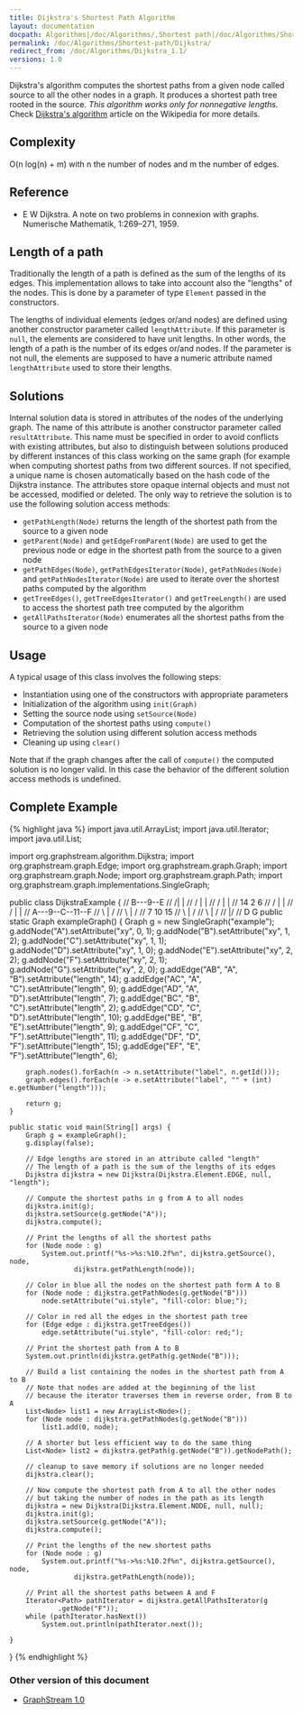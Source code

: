 ```yaml
---
title: Dijkstra's Shortest Path Algorithm
layout: documentation
docpath: Algorithms|/doc/Algorithms/,Shortest path|/doc/Algorithms/Shortest-path/
permalink: /doc/Algorithms/Shortest-path/Dijkstra/
redirect_from: /doc/Algorithms/Dijkstra_1.1/
versions: 1.0
---
```


Dijkstra's algorithm computes the shortest paths from a given node called
source to all the other nodes in a graph. It produces a shortest path tree
rooted in the source. *This algorithm works only for nonnegative
lengths.*
Check [Dijkstra's algorithm](http://en.wikipedia.org/wiki/Dijkstra%27s_algorithm) article on the Wikipedia for more details.


## Complexity

O(n log(n) + m) with n the number of nodes and m the number of edges.


## Reference

- E W Dijkstra. A note on two problems in connexion with graphs. Numerische Mathematik, 1:269–271, 1959.


## Length of a path

Traditionally the length of a path is defined as the sum of the lengths of
its edges. This implementation allows to take into account also the "lengths"
of the nodes. This is done by a parameter of type ``Element`` passed in
the constructors.

The lengths of individual elements (edges or/and nodes) are defined using
another constructor parameter called ``lengthAttribute``. If this
parameter is ``null``, the elements are considered to have unit lengths.
In other words, the length of a path is the number of its edges or/and nodes.
If the parameter is not null, the elements are supposed to have a numeric
attribute named ``lengthAttribute`` used to store their lengths.


## Solutions

Internal solution data is stored in attributes of the nodes of the underlying
graph. The name of this attribute is another constructor parameter called
``resultAttribute``. This name must be specified in order to avoid
conflicts with existing attributes, but also to distinguish between solutions
produced by different instances of this class working on the same graph (for
example when computing shortest paths from two different sources. If not
specified, a unique name is chosen automatically based on the hash code of
the Dijkstra instance. The attributes store opaque internal objects and must
not be accessed, modified or deleted. The only way to retrieve the solution
is to use the following solution access methods:

- ``getPathLength(Node)`` returns the length of the shortest path from the source to a given node
- ``getParent(Node)`` and ``getEdgeFromParent(Node)`` are used to get the previous node or edge in the shortest path from the source to a given node
- ``getPathEdges(Node)``, ``getPathEdgesIterator(Node)``, ``getPathNodes(Node)`` and ``getPathNodesIterator(Node)`` are used to iterate over the shortest paths computed by the algorithm
- ``getTreeEdges()``, ``getTreeEdgesIterator()`` and ``getTreeLength()`` are used to access the shortest path tree computed by the algorithm
- ``getAllPathsIterator(Node)`` enumerates all the shortest paths from the source to a given node


## Usage

A typical usage of this class involves the following steps:

- Instantiation using one of the constructors with appropriate parameters
- Initialization of the algorithm using ``init(Graph)``
- Setting the source node using ``setSource(Node)``
- Computation of the shortest paths using ``compute()``
- Retrieving the solution using different solution access methods
- Cleaning up using ``clear()``

Note that if the graph changes after the call of ``compute()`` the
computed solution is no longer valid. In this case the behavior of the
different solution access methods is undefined.


## Complete Example

{% highlight java %}
 import java.util.ArrayList;
 import java.util.Iterator;
 import java.util.List;
 
 import org.graphstream.algorithm.Dijkstra;
 import org.graphstream.graph.Edge;
 import org.graphstream.graph.Graph;
 import org.graphstream.graph.Node;
 import org.graphstream.graph.Path;
 import org.graphstream.graph.implementations.SingleGraph;
 
 public class DijkstraExample {
 //        B---9--E
 //       /|      |
 //      / |      |
 //     /  |      |
 //    14  2      6
 //   /    |      |
 //  /     |      |
 // A---9--C--11--F
 //  \     |     /
 //   \    |    /
 //    7  10   15
 //     \  |  /
 //      \ | /
 //       \|/
 //        D      G
  	public static Graph exampleGraph() {
		Graph g = new SingleGraph("example");
		g.addNode("A").setAttribute("xy", 0, 1);
		g.addNode("B").setAttribute("xy", 1, 2);
		g.addNode("C").setAttribute("xy", 1, 1);
		g.addNode("D").setAttribute("xy", 1, 0);
		g.addNode("E").setAttribute("xy", 2, 2);
		g.addNode("F").setAttribute("xy", 2, 1);
		g.addNode("G").setAttribute("xy", 2, 0);
		g.addEdge("AB", "A", "B").setAttribute("length", 14);
		g.addEdge("AC", "A", "C").setAttribute("length", 9);
		g.addEdge("AD", "A", "D").setAttribute("length", 7);
		g.addEdge("BC", "B", "C").setAttribute("length", 2);
		g.addEdge("CD", "C", "D").setAttribute("length", 10);
		g.addEdge("BE", "B", "E").setAttribute("length", 9);
		g.addEdge("CF", "C", "F").setAttribute("length", 11);
		g.addEdge("DF", "D", "F").setAttribute("length", 15);
		g.addEdge("EF", "E", "F").setAttribute("length", 6);

		graph.nodes().forEach(n -> n.setAttribute("label", n.getId()));
		graph.edges().forEach(e -> e.setAttribute("label", "" + (int) e.getNumber("length")));
		
		return g;
	}

	public static void main(String[] args) {
		Graph g = exampleGraph();
		g.display(false);

		// Edge lengths are stored in an attribute called "length"
		// The length of a path is the sum of the lengths of its edges
		Dijkstra dijkstra = new Dijkstra(Dijkstra.Element.EDGE, null, "length");

		// Compute the shortest paths in g from A to all nodes
		dijkstra.init(g);
		dijkstra.setSource(g.getNode("A"));
		dijkstra.compute();

		// Print the lengths of all the shortest paths
		for (Node node : g)
			System.out.printf("%s->%s:%10.2f%n", dijkstra.getSource(), node,
					dijkstra.getPathLength(node));

		// Color in blue all the nodes on the shortest path form A to B
		for (Node node : dijkstra.getPathNodes(g.getNode("B")))
			node.setAttribute("ui.style", "fill-color: blue;");

		// Color in red all the edges in the shortest path tree
		for (Edge edge : dijkstra.getTreeEdges())
			edge.setAttribute("ui.style", "fill-color: red;");

		// Print the shortest path from A to B
		System.out.println(dijkstra.getPath(g.getNode("B")));

		// Build a list containing the nodes in the shortest path from A to B
		// Note that nodes are added at the beginning of the list
		// because the iterator traverses them in reverse order, from B to A
		List<Node> list1 = new ArrayList<Node>();
		for (Node node : dijkstra.getPathNodes(g.getNode("B")))
			list1.add(0, node);

		// A shorter but less efficient way to do the same thing
		List<Node> list2 = dijkstra.getPath(g.getNode("B")).getNodePath();

		// cleanup to save memory if solutions are no longer needed
		dijkstra.clear();

		// Now compute the shortest path from A to all the other nodes
		// but taking the number of nodes in the path as its length
		dijkstra = new Dijkstra(Dijkstra.Element.NODE, null, null);
		dijkstra.init(g);
		dijkstra.setSource(g.getNode("A"));
		dijkstra.compute();

		// Print the lengths of the new shortest paths
		for (Node node : g)
			System.out.printf("%s->%s:%10.2f%n", dijkstra.getSource(), node,
					dijkstra.getPathLength(node));

		// Print all the shortest paths between A and F
		Iterator<Path> pathIterator = dijkstra.getAllPathsIterator(g
				.getNode("F"));
		while (pathIterator.hasNext())
			System.out.println(pathIterator.next());

	}
 }
{% endhighlight %}


### Other version of this document

- [GraphStream 1.0](1.0/)

